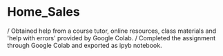 # Home_Sales

/ Obtained help from a course tutor, online resources, class materials and 'help with errors' provided by Google Colab.
/ Completed the assignment through Google Colab and exported as ipyb notebook.
